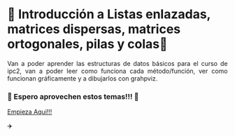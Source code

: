 
# :eyes: Introducción a Listas enlazadas, matrices dispersas, matrices ortogonales, pilas y colas:eyes:

<p align="justify">Van a poder aprender las estructuras de datos básicos para el curso de ipc2, van a poder leer como funciona cada método/función, ver como funcionan gráficamente y a dibujarlos con grahpviz.</p>

### :rocket: Espero aprovechen estos temas!!! :rocket:

<p><a href="./Informacion/Memoriadinamica.md">Empieza Aqui!!!</a></p>

:airplane:
